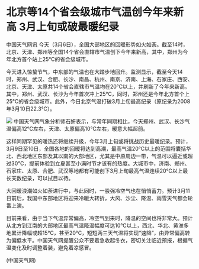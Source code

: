 # 北京等14个省会级城市气温创今年来新高 3月上旬或破最暖纪录

中国天气网讯
今天（3月6日），全国大部地区的回暖形势如火如荼。截至14时，北京、天津、郑州等全国14个省会直辖市气温创下今年来新高，其中，郑州为今年北方首个站上25℃的省会级城市。

今天进入惊蛰节气，中东部的气温也在大踏步地回升。监测显示，截至今天14时，郑州、武汉、合肥、长沙、南昌、杭州、南京、济南、上海、石家庄、西安、北京、天津、太原共14个省会直辖市气温均在20℃以上，并刷新了今年来新高。其中，郑州、武汉、长沙为今年首次冲上25℃，同时，郑州还是今年北方首个上25℃的省会级城市。此外，今日北京气温打破3月上旬最高纪录（原纪录为2008年3月10日22.3℃）。

![](https://inews.gtimg.com/news_bt/OFFDzrHUgGaam3zIV36s5ZQFK-WHiX8xaKP2rPSKH6VQkAA/1000)
中国天气网气象分析师石妍表示，与常年同期相比，今天郑州、武汉、长沙气温偏高12℃左右，天津、太原偏高10℃左右，暖意大幅超前。

这样同期罕见的暖热还将继续升级，今年3月上旬或将挑战历史最暖纪录。预计，3月9日至10日，全国各地的回暖将达到高潮，最高气温20℃以上的范围将囊括华北、西北地区东部及其以南的大部地区，尤其是中原周边一带，气温可以逼近或超过30℃，提前体验到立夏甚至小满时节才该有的热度。大城市中，济南、郑州、石家庄、太原、合肥、武汉等地都有可能创下3月上旬最高气温连续20℃以上最长天数纪录，可以拭目以待。

大回暖浪潮如火如荼进行中，与此同时，一股强冷空气也在悄悄蓄力。预计3月11日前后，我国中东部地区将迎来冷暖大转折，大风、沙尘、降温、雨雪天气都会轮番上演。

目前来看，由于当下气温异常偏高，冷空气到来时，降温的空间也将非常大。预计从北方到江南的大部地区最高气温降温幅度可达10℃以上，西北、华北、黄淮多地累计降幅或超15℃，甚至20℃，短短两三天气温将实现“速降”，由异常偏高转为偏低水平。中国天气网提醒公众不要着急收起冬衣，密切关注临近预报，根据气温变化及时调整着装，避免着凉感冒。

(中国天气网)

